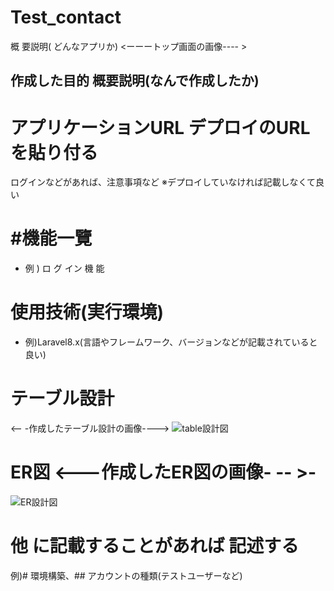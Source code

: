 # Test_contact


概 要説明( どんなアプリか) <ーーートップ画面の画像---- >
## 作成した目的 概要説明(なんで作成したか)
# アプリケーションURL デプロイのURLを貼り付る
ログインなどがあれば、注意事項など ※デプロイしていなければ記載しなくて良い
# #機能一覽
- 例 ) ロ グ イン 機 能
# 使用技術(実行環境)
- 例)Laravel8.x(言語やフレームワーク、バージョンなどが記載されていると良い)
# テーブル設計
<-- -作成したテーブル設計の画像---->
![table設計図](https://github.com/K-N-J/Test_contet/commit/f1a056f22c342556e6be04c596e9672f132bb108)

# ER図 <---作成したER図の画像- -- >-
![ER設計図](https://github.com/K-N-J/Test_contet/commit/f1a056f22c342556e6be04c596e9672f132bb108)
# 他 に記載することがあれば 記述する
例)# 環境構築、## アカウントの種類(テストユーザーなど)
